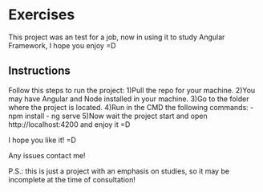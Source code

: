 # Exercises

This project was an test for a job, now in using it to study Angular Framework, I hope you enjoy =D

## Instructions

Follow this steps to run the project:
    1)Pull the repo for your machine.
    2)You may have Angular and Node installed in your machine.
    3)Go to the folder where the project is located.
    4)Run in the CMD the following commands:
        - npm install
        - ng serve
    5)Now wait the project start and open http://localhost:4200 and enjoy it =D

I hope you like it! =D

Any issues contact me!

P.S.: this is just a project with an emphasis on studies, so it may be incomplete at the time of consultation!
